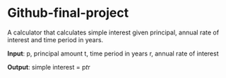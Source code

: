 # Github-final-project

A calculator that calculates simple interest given principal, annual rate of interest and time period in years.

**Input**:
   p, principal amount
   t, time period in years
   r, annual rate of interest
   
**Output**:
   simple interest = p*t*r
